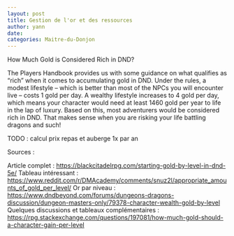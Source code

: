 ```yaml
---
layout: post
title: Gestion de l'or et des ressources
author: yann
date: 
categories: Maitre-du-Donjon
---
```


How Much Gold is Considered Rich in DND?

The Players Handbook provides us with some guidance on what qualifies as “rich” when it comes to accumulating gold in DND. Under the rules, a modest lifestyle – which is better than most of the NPCs you will encounter live – costs 1 gold per day. A wealthy lifestyle increases to 4 gold per day, which means your character would need at least 1460 gold per year to life in the lap of luxury. Based on this, most adventurers would be considered rich in DND. That makes sense when you are risking your life battling dragons and such!

TODO : calcul prix repas et auberge 1x par an

Sources :

Article complet : https://blackcitadelrpg.com/starting-gold-by-level-in-dnd-5e/
Tableau intéressant : https://www.reddit.com/r/DMAcademy/comments/snuz2l/appropriate_amounts_of_gold_per_level/
Or par niveau : https://www.dndbeyond.com/forums/dungeons-dragons-discussion/dungeon-masters-only/79378-character-wealth-gold-by-level
Quelques discussions et tableaux complémentaires : https://rpg.stackexchange.com/questions/197081/how-much-gold-should-a-character-gain-per-level


